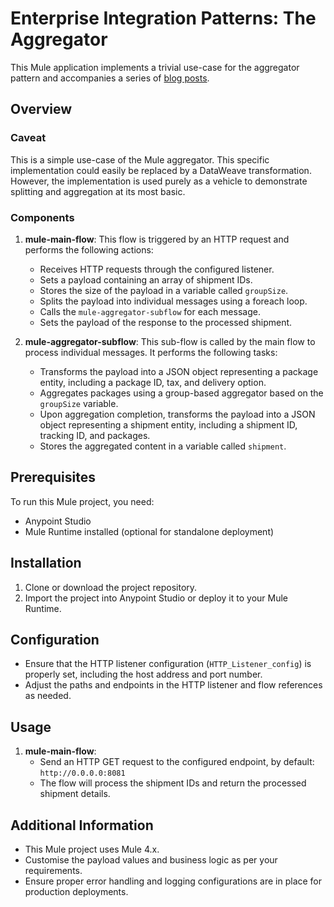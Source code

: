 # Enterprise Integration Patterns: The Aggregator

This Mule application implements a trivial use-case for the aggregator pattern and accompanies a series of [blog posts](https://quadcorps.co.uk/eip-mule-aggregator/).

## Overview

### Caveat

This is a simple use-case of the Mule aggregator. This specific implementation could easily be replaced by a DataWeave transformation. However, the implementation is used purely as a vehicle to demonstrate splitting and aggregation at its most basic.

### Components

1. **mule-main-flow**: This flow is triggered by an HTTP request and performs the following actions:
    - Receives HTTP requests through the configured listener.
    - Sets a payload containing an array of shipment IDs.
    - Stores the size of the payload in a variable called `groupSize`.
    - Splits the payload into individual messages using a foreach loop.
    - Calls the `mule-aggregator-subflow` for each message.
    - Sets the payload of the response to the processed shipment.


2. **mule-aggregator-subflow**: This sub-flow is called by the main flow to process individual messages. It performs the following tasks:
    - Transforms the payload into a JSON object representing a package entity, including a package ID, tax, and delivery option.
    - Aggregates packages using a group-based aggregator based on the `groupSize` variable.
    - Upon aggregation completion, transforms the payload into a JSON object representing a shipment entity, including a shipment ID, tracking ID, and packages.
    - Stores the aggregated content in a variable called `shipment`.

## Prerequisites

To run this Mule project, you need:
- Anypoint Studio
- Mule Runtime installed (optional for standalone deployment)

## Installation

1. Clone or download the project repository.
2. Import the project into Anypoint Studio or deploy it to your Mule Runtime.

## Configuration

- Ensure that the HTTP listener configuration (`HTTP_Listener_config`) is properly set, including the host address and port number.
- Adjust the paths and endpoints in the HTTP listener and flow references as needed.

## Usage

1. **mule-main-flow**:
    - Send an HTTP GET request to the configured endpoint, by default: `http://0.0.0.0:8081`
    - The flow will process the shipment IDs and return the processed shipment details.

## Additional Information

- This Mule project uses Mule 4.x.
- Customise the payload values and business logic as per your requirements.
- Ensure proper error handling and logging configurations are in place for production deployments.